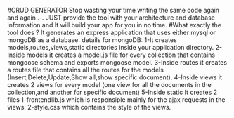 #CRUD GENERATOR
	Stop wasting your time writing the same code again and again .-.
	JUST provide the tool with your architecture and database information and It will build your app for you in no time.
#What exactly the tool does ?
	It generates an express application that uses either mysql or mongoDB as a database.
  details for mongoDB:
    1-It creates models,routes,views,static directories inside your application directory.
    2-Inside models it creates a model.js file for every collection that contains mongoose schema and exports mongoose model.
    3-Inside routes it creates a routes file that contains all the routes for the models (Insert,Delete,Update,Show all,show specific document).
    4-Inside views it creates 2 views for every model (one view for all the documents in the collection,and another for specific document)
    5-Inside static It creates 2 files
     1-frontendlib.js which is responsiple mainly for the ajax requests in the views.
     2-style.css which contains the style of the views.
